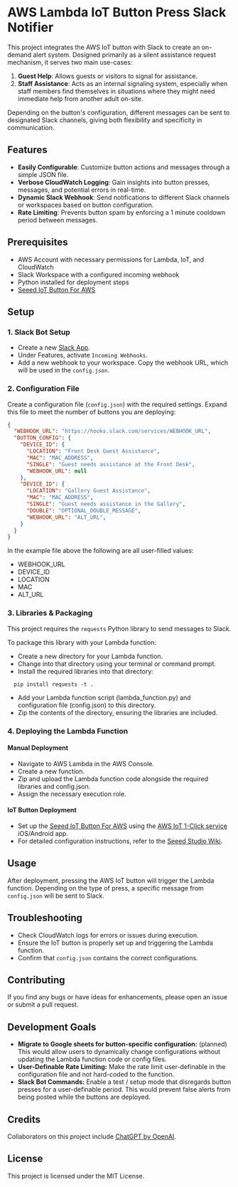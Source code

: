 # AWS Lambda IoT Button Press Slack Notifier

This project integrates the AWS IoT button with Slack to create an on-demand alert system. Designed primarily as a silent assistance request mechanism, it serves two main use-cases:

1. **Guest Help**: Allows guests or visitors to signal for assistance.
2. **Staff Assistance**: Acts as an internal signaling system, especially when staff members find themselves in situations where they might need immediate help from another adult on-site.

Depending on the button's configuration, different messages can be sent to designated Slack channels, giving both flexibility and specificity in communication.

## Features

- **Easily Configurable**: Customize button actions and messages through a simple JSON file.
- **Verbose CloudWatch Logging**: Gain insights into button presses, messages, and potential errors in real-time.
- **Dynamic Slack Webhook**: Send notifications to different Slack channels or workspaces based on button configuration.
- **Rate Limiting**: Prevents button spam by enforcing a 1 minute cooldown period between messages.

## Prerequisites

- AWS Account with necessary permissions for Lambda, IoT, and CloudWatch
- Slack Workspace with a configured incoming webhook
- Python installed for deployment steps
- [Seeed IoT Button For AWS](https://wiki.seeedstudio.com/SEEED-IOT-BUTTON-FOR-AWS/)

## Setup

### 1. Slack Bot Setup

- Create a new [Slack App](https://api.slack.com/apps).
- Under Features, activate `Incoming Webhooks`.
- Add a new webhook to your workspace. Copy the webhook URL, which will be used in the `config.json`. 

### 2. Configuration File

Create a configuration file (`config.json`) with the required settings. Expand this file to meet the number of buttons you are deploying:

```json
{
  "WEBHOOK_URL": "https://hooks.slack.com/services/WEBHOOK_URL",
  "BUTTON_CONFIG": {
    "DEVICE_ID": {
      "LOCATION": "Front Desk Guest Assistance",
      "MAC": "MAC_ADDRESS",
      "SINGLE": "Guest needs assistance at the Front Desk",
      "WEBHOOK_URL": null
    },
    "DEVICE_ID": {
      "LOCATION": "Gallery Guest Assistance",
      "MAC": "MAC_ADDRESS",
      "SINGLE": "Guest needs assistance in the Gallery",
      "DOUBLE": "OPTIONAL_DOUBLE_MESSAGE",
      "WEBHOOK_URL": "ALT_URL",
    }
  }
}
```

In the example file above the following are all user-filled values:
 - WEBHOOK_URL
 - DEVICE_ID
 - LOCATION
 - MAC
 - ALT_URL

### 3. Libraries & Packaging

This project requires the `requests` Python library to send messages to Slack. 

To package this library with your Lambda function:
- Create a new directory for your Lambda function.
- Change into that directory using your terminal or command prompt.
- Install the required libraries into that directory:

```
  pip install requests -t .
```

- Add your Lambda function script (lambda_function.py) and configuration file (config.json) to this directory.
- Zip the contents of the directory, ensuring the libraries are included.

### 4. Deploying the Lambda Function

#### Manual Deployment

- Navigate to AWS Lambda in the AWS Console.
- Create a new function.
- Zip and upload the Lambda function code alongside the required libraries and config.json.
- Assign the necessary execution role.

#### IoT Button Deployment

- Set up the [Seeed IoT Button For AWS](https://wiki.seeedstudio.com/SEEED-IOT-BUTTON-FOR-AWS/) using the [AWS IoT 1-Click service](https://aws.amazon.com/iot-1-click/) iOS/Android app.
- For detailed configuration instructions, refer to the [Seeed Studio Wiki](https://wiki.seeedstudio.com/SEEED-IOT-BUTTON-FOR-AWS/).

## Usage

After deployment, pressing the AWS IoT button will trigger the Lambda function. Depending on the type of press, a specific message from `config.json` will be sent to Slack. 

## Troubleshooting

- Check CloudWatch logs for errors or issues during execution.
- Ensure the IoT button is properly set up and triggering the Lambda function.
- Confirm that `config.json` contains the correct configurations.

## Contributing

If you find any bugs or have ideas for enhancements, please open an issue or submit a pull request.

## Development Goals

- **Migrate to Google sheets for button-specific configuration:** (planned) This would allow users to dynamically change configurations without updating the Lambda function code or config files.
- **User-Definable Rate Limiting:** Make the rate limit user-definable in the configuration file and not hard-coded to the function.
- **Slack Bot Commands:** Enable a test / setup mode that disregards button presses for a user-definable period. This would prevent false alerts from being posted while the buttons are deployed.

## Credits

Collaborators on this project include [ChatGPT by OpenAI](https://openai.com).

## License

This project is licensed under the MIT License.
